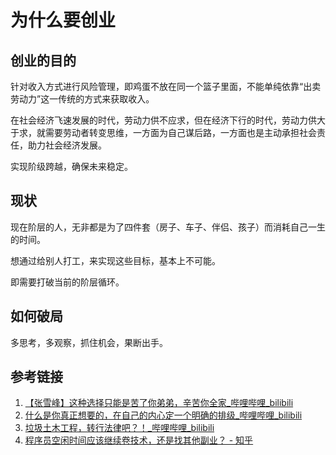 # 为什么要创业


## 创业的目的

针对收入方式进行风险管理，即鸡蛋不放在同一个篮子里面，不能单纯依靠“出卖劳动力”这一传统的方式来获取收入。

在社会经济飞速发展的时代，劳动力供不应求，但在经济下行的时代，劳动力供大于求，就需要劳动者转变思维，一方面为自己谋后路，一方面也是主动承担社会责任，助力社会经济发展。

实现阶级跨越，确保未来稳定。
## 现状

现在阶层的人，无非都是为了四件套（房子、车子、伴侣、孩子）而消耗自己一生的时间。

想通过给别人打工，来实现这些目标，基本上不可能。

即需要打破当前的阶层循环。

## 如何破局

多思考，多观察，抓住机会，果断出手。

## 参考链接
1. [【张雪峰】这种选择只能是苦了你弟弟，辛苦你全家\_哔哩哔哩\_bilibili](https://www.bilibili.com/video/BV1w2421A7tC/)
2. [什么是你真正想要的，在自己的内心定一个明确的排级\_哔哩哔哩\_bilibili](https://www.bilibili.com/video/BV1SJ4m1J7bh/)
3. [垃圾土木工程，转行法律吧？！\_哔哩哔哩\_bilibili](https://www.bilibili.com/video/BV1At421A75v/)
4. [程序员空闲时间应该继续卷技术，还是找其他副业？ - 知乎](https://www.zhihu.com/question/613975022/answer/3197440278?utm_campaign=shareopn&utm_content=group3_Answer&utm_medium=social&utm_psn=1767692983305162753&utm_source=wechat_session)